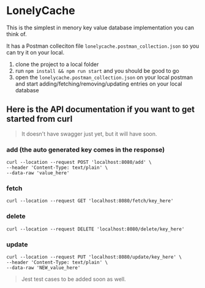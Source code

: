 # LonelyCache

This is the simplest in menory key value database implementation you can think of.

It has a Postman colleciton file `lonelycache.postman_collection.json` so you can try it on your local.

1. clone the project to a local folder
2. run `npm install && npm run start` and you should be good to go
3. open the `lonelycache.postman_collection.json` on your local postman and start adding/fetching/removing/updating entries on your local database

## Here is the API documentation if you want to get started from curl
> It doesn't have swagger just yet, but it will have soon.



### add (the auto generated key comes in the response)
```
curl --location --request POST 'localhost:8080/add' \
--header 'Content-Type: text/plain' \
--data-raw 'value_here'
```

### fetch
```
curl --location --request GET 'localhost:8080/fetch/key_here'
```

### delete
```
curl --location --request DELETE 'localhost:8080/delete/key_here'
```

### update
```
curl --location --request PUT 'localhost:8080/update/key_here' \
--header 'Content-Type: text/plain' \
--data-raw 'NEW_value_here'
```
> Jest test cases to be added soon as well.